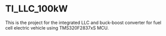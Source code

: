 # TI_LLC_100kW
This is the project for the integrated LLC and buck-boost converter for fuel cell electric vehicle using TMS320F2837xS MCU.
